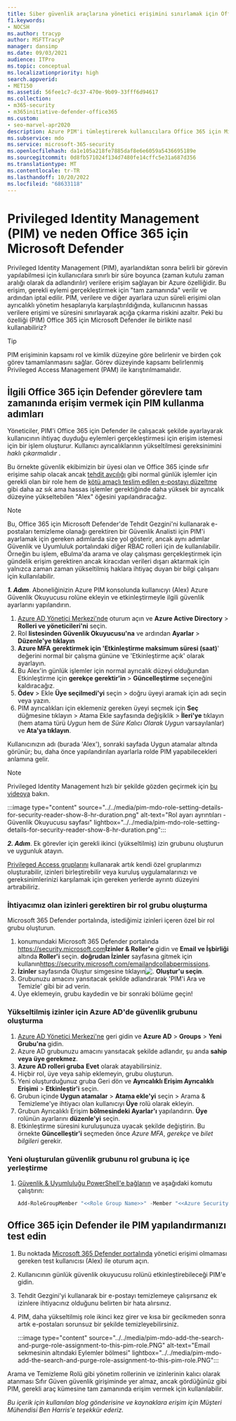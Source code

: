 ```yaml
---
title: Siber güvenlik araçlarına yönetici erişimini sınırlamak için Office 365 için Microsoft Defender'da Azure Privileged Identity Management (PIM) kullanın.
f1.keywords:
- NOCSH
ms.author: tracyp
author: MSFTTracyP
manager: dansimp
ms.date: 09/03/2021
audience: ITPro
ms.topic: conceptual
ms.localizationpriority: high
search.appverid:
- MET150
ms.assetid: 56fee1c7-dc37-470e-9b09-33fff6d94617
ms.collection:
- m365-security
- m365initiative-defender-office365
ms.custom:
- seo-marvel-apr2020
description: Azure PIM'i tümleştirerek kullanıcılara Office 365 için Microsoft Defender'da yükseltilmiş ayrıcalık görevleri gerçekleştirmeleri için tam zamanında ve sınırlı erişim vermek ve verilerinize yönelik riski azaltmayı öğrenin.
ms.subservice: mdo
ms.service: microsoft-365-security
ms.openlocfilehash: da1e105a218fe7885daf8e6e6059a5436695189e
ms.sourcegitcommit: 0d8fb571024f134d7480fe14cffc5e31a687d356
ms.translationtype: MT
ms.contentlocale: tr-TR
ms.lasthandoff: 10/20/2022
ms.locfileid: "68633118"
---
```

<!--A-->
# <a name="privileged-identity-management-pim-and-why-to-use-it-with-microsoft-defender-for-office-365"></a>Privileged Identity Management (PIM) ve neden Office 365 için Microsoft Defender

Privileged Identity Management (PIM), ayarlandıktan sonra belirli bir görevin yapılabilmesi için kullanıcılara sınırlı bir süre boyunca (zaman kutulu zaman aralığı olarak da adlandırılır) verilere erişim sağlayan bir Azure özelliğidir. Bu erişim, gerekli eylemi gerçekleştirmek için "tam zamanında" verilir ve ardından iptal edilir. PIM, verilere ve diğer ayarlara uzun süreli erişimi olan ayrıcalıklı yönetim hesaplarıyla karşılaştırıldığında, kullanıcının hassas verilere erişimi ve süresini sınırlayarak açığa çıkarma riskini azaltır. Peki bu özelliği (PIM) Office 365 için Microsoft Defender ile birlikte nasıl kullanabiliriz?

> [!TIP]
> PIM erişiminin kapsamı rol ve kimlik düzeyine göre belirlenir ve birden çok görev tamamlanmasını sağlar. Görev düzeyinde kapsamı belirlenmiş Privileged Access Management (PAM) ile karıştırılmamalıdır.

## <a name="steps-to-use-pim-to-grant-just-in-time-access-to-defender-for-office-365-related-tasks"></a>İlgili Office 365 için Defender görevlere tam zamanında erişim vermek için PIM kullanma adımları

Yöneticiler, PIM'i Office 365 için Defender ile çalışacak şekilde ayarlayarak kullanıcının ihtiyaç duyduğu eylemleri gerçekleştirmesi için erişim istemesi için bir işlem oluşturur. Kullanıcı ayrıcalıklarının yükseltilmesi gereksinimini *haklı çıkarmalıdır* .

Bu örnekte güvenlik ekibimizin bir üyesi olan ve Office 365 içinde sıfır erişime sahip olacak ancak [tehdit avcılığı](threat-hunting-in-threat-explorer.md) gibi normal günlük işlemler için gerekli olan bir role hem de [kötü amaçlı teslim edilen e-postayı düzeltme](remediate-malicious-email-delivered-office-365.md) gibi daha az sık ama hassas işlemler gerektiğinde daha yüksek bir ayrıcalık düzeyine yükseltebilen "Alex" öğesini yapılandıracağız.

> [!NOTE]
> Bu, Office 365 için Microsoft Defender'de Tehdit Gezgini'ni kullanarak e-postaları temizleme olanağı gerektiren bir Güvenlik Analisti için PIM'i ayarlamak için gereken adımlarda size yol gösterir, ancak aynı adımlar Güvenlik ve Uyumluluk portalındaki diğer RBAC rolleri için de kullanılabilir. Örneğin bu işlem, eBulma'da arama ve olay çalışması gerçekleştirmek için gündelik erişim gerektiren ancak kiracıdan verileri dışarı aktarmak için yalnızca zaman zaman yükseltilmiş haklara ihtiyaç duyan bir bilgi çalışanı için kullanılabilir.

***1. Adım***. Aboneliğinizin Azure PIM konsolunda kullanıcıyı (Alex) Azure Güvenlik Okuyucusu rolüne ekleyin ve etkinleştirmeyle ilgili güvenlik ayarlarını yapılandırın.

1. [Azure AD Yönetici Merkezi'nde](https://aad.portal.azure.com/) oturum açın ve **Azure Active Directory** > **Rolleri ve yöneticileri'ni** seçin.
2. Rol **listesinden Güvenlik Okuyucusu'na** ve ardından **Ayarlar** > **Düzenle'ye tıklayın**
3. **Azure MFA** **gerektirmek için 'Etkinleştirme maksimum süresi (saat)**' değerini normal bir çalışma gününe ve 'Etkinleştirme açık' olarak ayarlayın.
4. Bu Alex'in günlük işlemler için normal ayrıcalık düzeyi olduğundan Etkinleştirme için **gerekçe gerektir'in** > **Güncelleştirme** seçeneğini kaldıracağız.
5. **Ödev** >  Ekle **Üye seçilmedi'yi** seçin > doğru üyeyi aramak için adı seçin veya yazın.
6. PIM ayrıcalıkları için eklemeniz gereken üyeyi seçmek için **Seç** düğmesine tıklayın > Atama Ekle sayfasında değişiklik > **İleri'ye** tıklayın (hem atama türü *Uygun* hem de *Süre Kalıcı Olarak Uygun* varsayılanlar) ve **Ata'ya tıklayın**.

Kullanıcınızın adı (burada 'Alex'), sonraki sayfada Uygun atamalar altında görünür; bu, daha önce yapılandırılan ayarlarla rolde PIM yapabilecekleri anlamına gelir.

> [!NOTE]
> Privileged Identity Management hızlı bir şekilde gözden geçirmek için [bu videoya](https://www.youtube.com/watch?v=VQMAg0sa_lE) bakın.

:::image type="content" source="../../media/pim-mdo-role-setting-details-for-security-reader-show-8-hr-duration.png" alt-text="Rol ayarı ayrıntıları - Güvenlik Okuyucusu sayfası" lightbox="../../media/pim-mdo-role-setting-details-for-security-reader-show-8-hr-duration.png":::

***2. Adım***. Ek görevler için gerekli ikinci (yükseltilmiş) izin grubunu oluşturun ve uygunluk atayın.

[Privileged Access gruplarını](/azure/active-directory/privileged-identity-management/groups-features) kullanarak artık kendi özel gruplarımızı oluşturabilir, izinleri birleştirebilir veya kuruluş uygulamalarınızı ve gereksinimlerinizi karşılamak için gereken yerlerde ayrıntı düzeyini artırabiliriz.

### <a name="create-a-role-group-requiring-the-permissions-we-need"></a>İhtiyacımız olan izinleri gerektiren bir rol grubu oluşturma

Microsoft 365 Defender portalında, istediğimiz izinleri içeren özel bir rol grubu oluşturun.

1. konumundaki Microsoft 365 Defender portalında <https://security.microsoft.com>**İzinler & Roller'e** gidin ve **Email ve İşbirliği** altında **Roller'i** seçin. **doğrudan İzinler** sayfasına gitmek için kullanın<https://security.microsoft.com/emailandcollabpermissions>.
2. **İzinler** sayfasında Oluştur simgesine tıklayın![.](../../media/m365-cc-sc-create-icon.png) **Oluştur'u seçin**.
3. Grubunuzu amacını yansıtacak şekilde adlandırarak 'PIM'i Ara ve Temizle' gibi bir ad verin.
4. Üye eklemeyin, grubu kaydedin ve bir sonraki bölüme geçin!

### <a name="create-the-security-group-in-azure-ad-for-elevated-permissions"></a>Yükseltilmiş izinler için Azure AD'de güvenlik grubunu oluşturma

1. [Azure AD Yönetici Merkezi'ne](https://aad.portal.azure.com/) geri gidin ve **Azure AD** >  **Groups** > **Yeni Grubu'na** gidin.
2. Azure AD grubunuzu amacını yansıtacak şekilde adlandır, şu anda **sahip veya üye gerekmez**.
3. **Azure AD rolleri gruba** **Evet** olarak atayabilirsiniz.
4. Hiçbir rol, üye veya sahip eklemeyin, grubu oluşturun.
5. Yeni oluşturduğunuz gruba Geri dön ve **Ayrıcalıklı Erişim Ayrıcalıklı Erişimi** > **Etkinleştir'i** seçin.
6. Grubun içinde **Uygun atamalar** > **Atama ekle'yi** seçin > Arama & Temizleme'ye ihtiyacı olan kullanıcıyı **Üye** rolü olarak ekleyin.
7. Grubun Ayrıcalıklı Erişim **bölmesindeki Ayarlar'ı** yapılandırın. **Üye** rolünün ayarlarını **düzenle'yi** seçin.
8. Etkinleştirme süresini kuruluşunuza uyacak şekilde değiştirin. Bu örnekte **Güncelleştir'i** seçmeden önce *Azure MFA*, *gerekçe* ve *bilet bilgileri* gerekir.

### <a name="nest-the-newly-created-security-group-into-the-role-group"></a>Yeni oluşturulan güvenlik grubunu rol grubuna iç içe yerleştirme

1. [Güvenlik & Uyumluluğu PowerShell'e bağlanın](/powershell/exchange/connect-to-scc-powershell) ve aşağıdaki komutu çalıştırın:

   ```powershell
   Add-RoleGroupMember "<<Role Group Name>>" -Member "<<Azure Security Group>>"`
   ```

## <a name="test-your-configuration-of-pim-with-defender-for-office-365"></a>Office 365 için Defender ile PIM yapılandırmanızı test edin

1. Bu noktada [Microsoft 365 Defender portalında](/microsoft-365/security/defender/overview-security-center) yönetici erişimi olmaması gereken test kullanıcısı (Alex) ile oturum açın.
2. Kullanıcının günlük güvenlik okuyucusu rolünü etkinleştirebileceği PIM'e gidin.
3. Tehdit Gezgini'yi kullanarak bir e-postayı temizlemeye çalışırsanız ek izinlere ihtiyacınız olduğunu belirten bir hata alırsınız.
4. PIM, daha yükseltilmiş role ikinci kez girer ve kısa bir gecikmeden sonra artık e-postaları sorunsuz bir şekilde temizleyebilirsiniz.

   :::image type="content" source="../../media/pim-mdo-add-the-search-and-purge-role-assignment-to-this-pim-role.PNG" alt-text="Email sekmesinin altındaki Eylemler bölmesi" lightbox="../../media/pim-mdo-add-the-search-and-purge-role-assignment-to-this-pim-role.PNG":::

Arama ve Temizleme Rolü gibi yönetim rollerinin ve izinlerinin kalıcı olarak atanması Sıfır Güven güvenlik girişiminde yer almaz, ancak gördüğünüz gibi PIM, gerekli araç kümesine tam zamanında erişim vermek için kullanılabilir.

*Bu içerik için kullanılan blog gönderisine ve kaynaklara erişim için Müşteri Mühendisi Ben Harris'e teşekkür ederiz.*

<!--A-->

